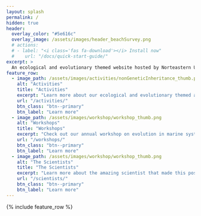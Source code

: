 ```yaml
---
layout: splash
permalink: /
hidden: true
header:
  overlay_color: "#5e616c"
  overlay_image: /assets/images/header_beachSurvey.png
  # actions:
  # - label: "<i class='fas fa-download'></i> Install now"
  #    url: "/docs/quick-start-guide/"
excerpt: >
  An ecological and evolutionary themed website hosted by Norteastern University.
feature_row:
  - image_path: /assets/images/activities/nonGeneticInheritance_thumb.png
    alt: "Activities"
    title: "Activities"
    excerpt: "Learn more about our ecological and evolutionary themed activities!"
    url: "/activities/"
    btn_class: "btn--primary"
    btn_label: "Learn more"
  - image_path: /assets/images/workshop/workshop_thumb.png
    alt: "Workshops"
    title: "Workshops"
    excerpt: "Check out our annual workshop on evolution in marine systems for high school students."
    url: "/workshops/"
    btn_class: "btn--primary"
    btn_label: "Learn more"
  - image_path: /assets/images/workshop/workshop_thumb.png
    alt: "The Scientists"
    title: "The Scientists"
    excerpt: "Learn more about the amazing scientist that made this possible."
    url: "/scientists/"
    btn_class: "btn--primary"
    btn_label: "Learn more"      
---
```


{% include feature_row %}
